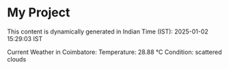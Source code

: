 # My Project

This content is dynamically generated in Indian Time (IST): 2025-01-02 15:29:03 IST


Current Weather in Coimbatore:
Temperature: 28.88 °C
Condition: scattered clouds
